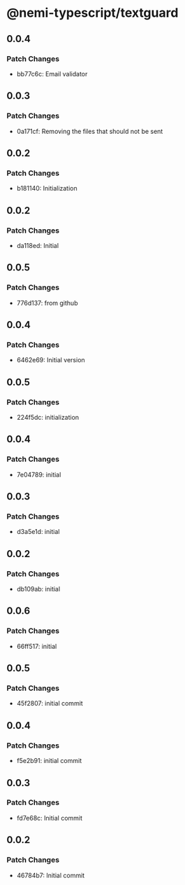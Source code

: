 # @nemi-typescript/textguard

## 0.0.4

### Patch Changes

- bb77c6c: Email validator

## 0.0.3

### Patch Changes

- 0a171cf: Removing the files that should not be sent

## 0.0.2

### Patch Changes

- b181140: Initialization

## 0.0.2

### Patch Changes

- da118ed: Initial

## 0.0.5

### Patch Changes

- 776d137: from github

## 0.0.4

### Patch Changes

- 6462e69: Initial version

## 0.0.5

### Patch Changes

- 224f5dc: initialization

## 0.0.4

### Patch Changes

- 7e04789: initial

## 0.0.3

### Patch Changes

- d3a5e1d: initial

## 0.0.2

### Patch Changes

- db109ab: initial

## 0.0.6

### Patch Changes

- 66ff517: initial

## 0.0.5

### Patch Changes

- 45f2807: initial commit

## 0.0.4

### Patch Changes

- f5e2b91: initial commit

## 0.0.3

### Patch Changes

- fd7e68c: Initial commit

## 0.0.2

### Patch Changes

- 46784b7: Initial commit
